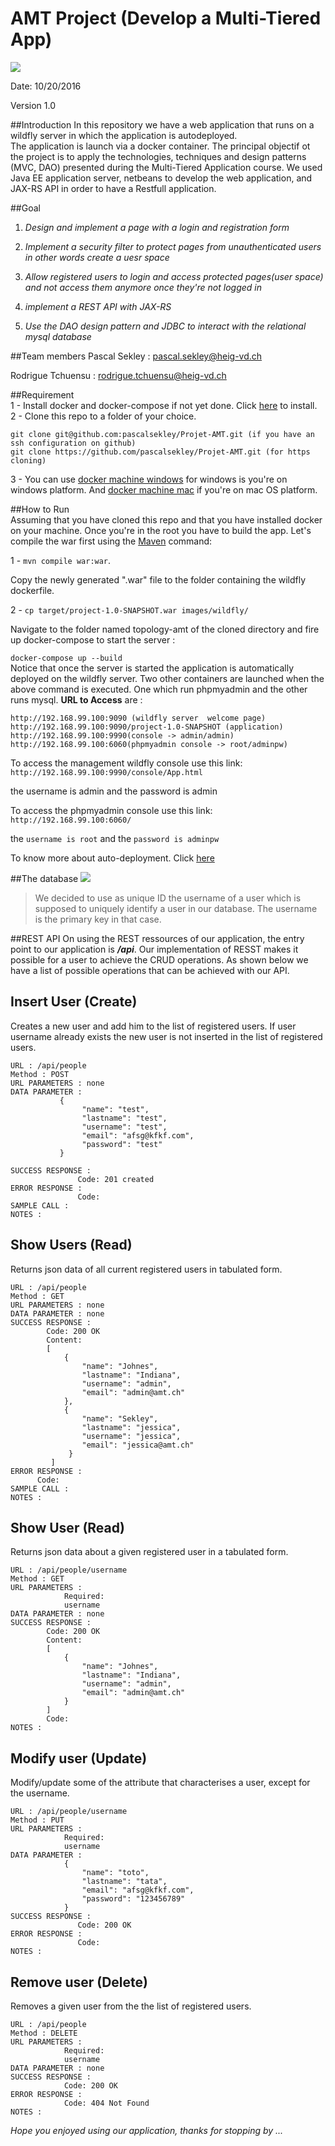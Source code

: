 # AMT Project (Develop a Multi-Tiered App)
![](multiTieredApp.PNG)

Date: 10/20/2016

Version 1.0

##Introduction
In this repository we have a web application that runs on a wildfly server in which the application is autodeployed.  
The application is launch via a docker container.
The principal objectif ot the  project is to apply the technologies, techniques and design patterns (MVC, DAO) presented during the Multi-Tiered Application course. We used Java EE application server, netbeans to develop the web application, and JAX-RS API in order to have a Restfull application.

##Goal
1. *Design and implement a page with a login and registration form*

2. *Implement a security filter to protect pages from unauthenticated users in other words   create a uesr space*

3. *Allow registered users to login and access protected pages(user space) and not access them anymore once they're not logged in*
4. *implement a REST API with JAX-RS*
5. *Use the DAO design pattern and JDBC to interact with the relational mysql database*

##Team members
Pascal Sekley : <pascal.sekley@heig-vd.ch>

Rodrigue Tchuensu : <rodrigue.tchuensu@heig-vd.ch>

##Requirement  
1 - Install docker and docker-compose if not yet done. Click [here](https://www.docker.com/products/docker-toolbox) to install.  
2 - Clone this repo to a folder of your choice.
````
git clone git@github.com:pascalsekley/Projet-AMT.git (if you have an ssh configuration on github)  
git clone https://github.com/pascalsekley/Projet-AMT.git (for https cloning)
````
3 - You can use [docker machine windows](https://docs.docker.com/docker-for-windows/) for windows is you're on windows platform. And [docker machine mac](https://docs.docker.com/docker-for-mac/) if you're on mac OS platform.

##How to Run   
Assuming that you have cloned this repo and that you have installed docker on your machine.
Once you're in the root you have to build the app. Let's compile the war first using the [Maven](https://maven.apache.org) command:

1 - `mvn compile war:war`. 

Copy the newly generated ".war" file  to the folder containing the wildfly dockerfile.

2 - `cp target/project-1.0-SNAPSHOT.war images/wildfly/`

Navigate to the folder named topology-amt of the cloned directory and fire up docker-compose to start the server :
  
`docker-compose up --build`  
Notice that once the server is started the application is automatically deployed on the wildfly server. Two other containers are launched when the above command is executed. One which run phpmyadmin and the other runs mysql.
**URL to Access** are :
````
http://192.168.99.100:9090 (wildfly server  welcome page)    
http://192.168.99.100:9090/project-1.0-SNAPSHOT (application)  
http://192.168.99.100:9990(console -> admin/admin)
http://192.168.99.100:6060(phpmyadmin console -> root/adminpw)    
````  

To access the management wildfly console use this link: `http://192.168.99.100:9990/console/App.html`

the username is admin and the password is admin

To access the phpmyadmin console use this link: `http://192.168.99.100:6060/`

the `username is root` and the `password is adminpw`

To know more about auto-deployment.
Click [here](https://hub.docker.com/r/jboss/wildfly)


##The database
![](dataBaseTable.PNG)
> We decided to use as unique ID the username of a user which is supposed to uniquely identify a user in our database. The username is the primary key in that case.

##REST API
On using the REST ressources of our application, the entry point to our application is **_/api_**. Our implementation of RESST makes it possible for a user to achieve the CRUD operations. As shown below we have a list of possible operations that can be achieved with our API.  


**Insert User (Create)**
----
Creates a new user and add him to the list of registered users. If user username already exists the new user is not inserted in the list of registered users.

````
URL : /api/people 
Method : POST
URL PARAMETERS : none 
DATA PARAMETER : 
           {
	            "name": "test",
	            "lastname": "test",
                "username": "test",
                "email": "afsg@kfkf.com",
                "password": "test"
           }
           
SUCCESS RESPONSE :
               Code: 201 created
ERROR RESPONSE :
               Code: 
SAMPLE CALL :
NOTES :
````


**Show Users (Read)**
----
Returns json data of all current registered users in tabulated form.

````
URL : /api/people  
Method : GET
URL PARAMETERS : none
DATA PARAMETER : none
SUCCESS RESPONSE :
        Code: 200 OK 
        Content: 
        [
            {
                "name": "Johnes",
                "lastname": "Indiana",
                "username": "admin",
                "email": "admin@amt.ch"
            },
            {
                "name": "Sekley",
                "lastname": "jessica",
                "username": "jessica",
                "email": "jessica@amt.ch"
             }
         ]
ERROR RESPONSE :
      Code: 
SAMPLE CALL :
NOTES :
````  

**Show User (Read)**
----
Returns json data about a given registered user in a tabulated form.

````
URL : /api/people/username  
Method : GET
URL PARAMETERS : 
            Required:
            username
DATA PARAMETER : none
SUCCESS RESPONSE : 
        Code: 200 OK
        Content: 
        [
            {
                "name": "Johnes",
                "lastname": "Indiana",
                "username": "admin",
                "email": "admin@amt.ch"
            }
        ]
        Code:
NOTES :
````


**Modify user  (Update)**
----
Modify/update some of the attribute that characterises a user, except for the username.

````
URL : /api/people/username 
Method : PUT
URL PARAMETERS :
            Required:
            username
DATA PARAMETER :
            {
	            "name": "toto",
	            "lastname": "tata",
                "email": "afsg@kfkf.com",
                "password": "123456789"
            } 
SUCCESS RESPONSE :
               Code: 200 OK
ERROR RESPONSE :
               Code:
NOTES :
````


**Remove user (Delete)**
----
Removes a given user from the the list of registered users.

````
URL : /api/people  
Method : DELETE
URL PARAMETERS :
            Required:
            username 
DATA PARAMETER : none
SUCCESS RESPONSE :
            Code: 200 OK
ERROR RESPONSE :
            Code: 404 Not Found
NOTES :
````

















*Hope you enjoyed using our application, thanks for stopping by ...*